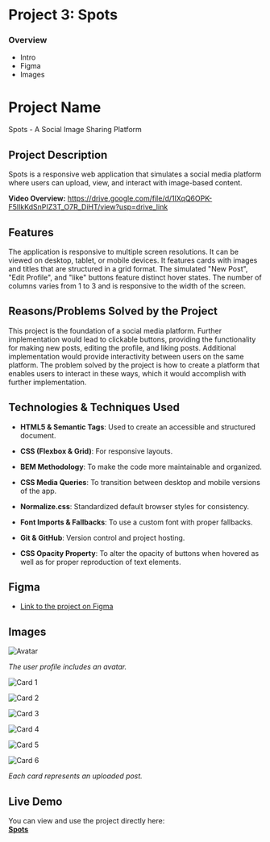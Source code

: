 # Project 3: Spots

### Overview

- Intro
- Figma
- Images

# Project Name

Spots - A Social Image Sharing Platform

## Project Description

Spots is a responsive web application that simulates a social media platform where users can upload, view, and interact with image-based content.

**Video Overview:**
https://drive.google.com/file/d/1lXqQ6OPK-F5lIkKdSnPIZ3T_O7R_DiHT/view?usp=drive_link

## Features

The application is responsive to multiple screen resolutions. It can be viewed on desktop, tablet, or mobile devices. It features cards with images and titles that are structured in a grid format. The simulated "New Post", "Edit Profile", and "like" buttons feature distinct hover states. The number of columns varies from 1 to 3 and is responsive to the width of the screen.

## Reasons/Problems Solved by the Project

This project is the foundation of a social media platform. Further implementation would lead to clickable buttons, providing the functionality for making new posts, editing the profile, and liking posts. Additional implementation would provide interactivity between users on the same platform. The problem solved by the project is how to create a platform that enables users to interact in these ways, which it would accomplish with further implementation.

## Technologies & Techniques Used

- **HTML5 & Semantic Tags**: Used to create an accessible and structured document.
- **CSS (Flexbox & Grid)**: For responsive layouts.
- **BEM Methodology**: To make the code more maintainable and organized.
- **CSS Media Queries**: To transition between desktop and mobile versions of the app.
- **Normalize.css**: Standardized default browser styles for consistency.
- **Font Imports & Fallbacks**: To use a custom font with proper fallbacks.
- **Git & GitHub**: Version control and project hosting.

- **CSS Opacity Property**: To alter the opacity of buttons when hovered as well as for proper reproduction of text elements.

## Figma

- [Link to the project on Figma](https://www.figma.com/file/BBNm2bC3lj8QQMHlnqRsga/Sprint-3-Project-%E2%80%94-Spots?type=design&node-id=2%3A60&mode=design&t=afgNFybdorZO6cQo-1)

## Images

![Avatar](images/demo/image-2.png)

_The user profile includes an avatar._

![Card 1](images/demo/pexels-kassandre-pedro-8639743-1.png)

![Card 2](<images/demo/pexels-kassandre-pedro-8639743-1-(2).png>)

![Card 3](<images/demo/pexels-kassandre-pedro-8639743-1-(3).png>)

![Card 4](<images/demo/pexels-kassandre-pedro-8639743-1-(4).png>)

![Card 5](<images/demo/pexels-kassandre-pedro-8639743-1-(5).png>)

![Card 6](<images/demo/pexels-kassandre-pedro-8639743-1-(6).png>)

_Each card represents an uploaded post._

## Live Demo

You can view and use the project directly here:  
**[Spots](https://cstanfill4777.github.io/se_project_spots/)**
